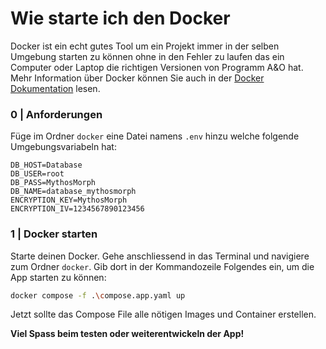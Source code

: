 # Wie starte ich den Docker
Docker ist ein echt gutes Tool um ein Projekt immer in der selben Umgebung starten zu können ohne in den Fehler zu laufen das ein Computer oder Laptop die richtigen Versionen von Programm A&O hat. Mehr Information über Docker können Sie auch in der [Docker Dokumentation](https://www.docker.com/) lesen.

### 0 | Anforderungen
Füge im Ordner `docker` eine Datei namens `.env` hinzu welche folgende Umgebungsvariabeln hat:
```
DB_HOST=Database
DB_USER=root
DB_PASS=MythosMorph
DB_NAME=database_mythosmorph
ENCRYPTION_KEY=MythosMorph
ENCRYPTION_IV=1234567890123456
```

### 1 | Docker starten
Starte deinen Docker. Gehe anschliessend in das Terminal und navigiere zum Ordner `docker`. Gib dort in der Kommandozeile Folgendes ein, um die App starten zu können:
```bash
docker compose -f .\compose.app.yaml up
```
Jetzt sollte das Compose File alle nötigen Images und Container erstellen. 

**Viel Spass beim testen oder weiterentwickeln der App!**